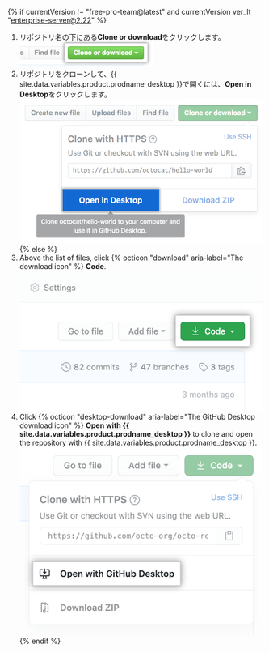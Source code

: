 {% if currentVersion != "free-pro-team@latest" and currentVersion ver_lt "enterprise-server@2.22" %}
1. リポジトリ名の下にある**Clone or download**をクリックします。 ![Clone or downloadボタン](/assets/images/help/repository/clone-repo-clone-url-button.png)
1. リポジトリをクローンして、{{ site.data.variables.product.prodname_desktop }}で開くには、**Open in Desktop**をクリックします。 ![Open in Desktopボタン](/assets/images/help/desktop/open-in-desktop-button.png)
{% else %}
1. Above the list of files, click {% octicon "download" aria-label="The download icon" %} **Code**. !["Code" button](/assets/images/help/repository/code-button.png)
1. Click
{% octicon "desktop-download" aria-label="The GitHub Desktop download icon" %} **Open with {{ site.data.variables.product.prodname_desktop }}** to clone and open the repository with {{ site.data.variables.product.prodname_desktop }}.
  !["Open with {{ site.data.variables.product.prodname_desktop }}" button](/assets/images/help/repository/open-with-desktop.png)
{% endif %}
